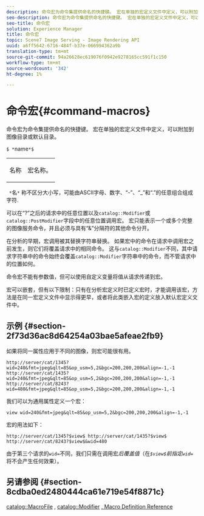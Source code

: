 ```yaml
---
description: 命令宏为命令集提供命名的快捷键。 宏在单独的宏定义文件中定义，可以附加到图像目录或默认目录。
seo-description: 命令宏为命令集提供命名的快捷键。 宏在单独的宏定义文件中定义，可以附加到图像目录或默认目录。
seo-title: 命令宏
solution: Experience Manager
title: 命令宏
topic: Scene7 Image Serving - Image Rendering API
uuid: a6ff5642-6716-484f-b37e-066994362a9b
translation-type: tm+mt
source-git-commit: 94a26628ec619076f0942e9278165cc591f1c150
workflow-type: tm+mt
source-wordcount: '342'
ht-degree: 1%

---
```



# 命令宏{#command-macros}

命令宏为命令集提供命名的快捷键。 宏在单独的宏定义文件中定义，可以附加到图像目录或默认目录。

`$ *`name`*$`

<table id="simpletable_A03541622C354F60B5F304B999C4EF8E"> 
 <tr class="strow"> 
  <td class="stentry"> <p><span class="codeph"> <span class="varname"> 名称</span></span> </p> </td> 
  <td class="stentry"> <p>宏名称。 </p></td> 
 </tr> 
</table>

` *`名`*` 称不区分大小写，可能由ASCII字母、数字、“-”、“_”和“.”的任意组合组成字符.

可以在“?”之后的请求中的任意位置以及`catalog::Modifier`或`catalog::PostModifier`字段中的任意位置调用宏。 宏只能表示一个或多个完整的图像服务命令，并且必须与具有“&amp;”分隔符的其他命令分开。

在分析的早期，宏调用被其替换字符串替换。 如果宏中的命令在请求中调用宏之前发生，则它们将覆盖请求中的相同命令。 这与`catalog::Modifier`不同，其中请求字符串中的命令始终会覆盖`catalog::Modifier`字符串中的命令，而不管请求中的位置如何。

命令宏不能有参数值，但可以使用自定义变量将值从请求传递到宏。

宏可以嵌套，但有以下限制：只有在分析宏定义时已定义宏时，才能调用该宏，方法是在同一宏定义文件中显示得更早，或者将此类嵌入宏的定义放入默认宏定义文件中。

## 示例 {#section-2f73d36ac8d64254a03bae5afeae2fb9}

如果将同一属性应用于不同的图像，则宏可能很有用。

`http://server/cat/1345?wid=240&fmt=jpeg&qlt=85&op_usm=5,2&bgc=200,200,200&align=-1,-1 http://server/cat/1435?wid=240&fmt=jpeg&qlt=85&op_usm=5,2&bgc=200,200,200&align=-1,-1 http://server/cat/8243?wid=480&fmt=jpeg&qlt=85&op_usm=5,2&bgc=200,200,200&align=-1,-1`

我们可以为通用属性定义一个宏：

`view wid=240&fmt=jpeg&qlt=85&op_usm=5,2&bgc=200,200,200&align=-1,-1`

宏的用法如下：

`http://server/cat/1345?$view$ http://server/cat/1435?$view$ http://server/cat/8243?$view$&wid=480`

由于第三个请求的`wid=`不同，我们只需在调用宏&#x200B;*后覆盖值*（在&#x200B;*`$view$`前指定`wid=`*&#x200B;将不会产生任何效果）。

## 另请参阅 {#section-8cdba0ed2480444ca61e719e54f8871c}

[catalog::MacroFile](../../../../../is-api/image-catalog/image-serving-api-ref/c-image-catalog-reference/c-attributes-reference/r-macrofile.md#reference-f91d717b3847458ca0f1fe95387554a2) ,  [catalog::Modifier](/help/aem-is-ir-api/is-api/image-catalog/image-serving-api-ref/c-image-catalog-reference/c-image-svg-data-reference/c-image-data-reference/r-modifier-cat.md) [, Macro Definition Reference](../../../../../is-api/image-catalog/image-serving-api-ref/c-image-catalog-reference/c-macro-definition-reference/c-macro-definition-reference.md#concept-5ec73f7636c1496fba1e94094e694e79)

